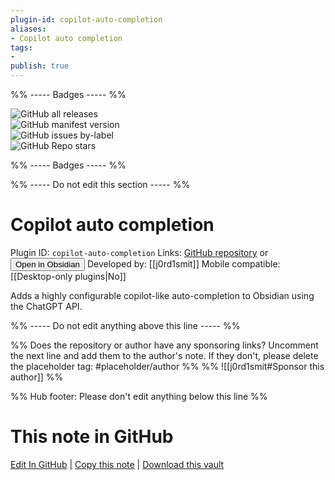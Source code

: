 ```yaml
---
plugin-id: copilot-auto-completion
aliases:
- Copilot auto completion
tags: 
- 
publish: true
---
```


%% ----- Badges ----- %%

![GitHub all releases](https://img.shields.io/github/downloads/j0rd1smit/obsidian-copilot-auto-completion/total?color=573E7A&logo=github&style=for-the-badge)   
![GitHub manifest version](https://img.shields.io/github/manifest-json/v/j0rd1smit/obsidian-copilot-auto-completion?color=573E7A&logo=github&style=for-the-badge)   
![GitHub issues by-label](https://img.shields.io/github/issues/j0rd1smit/obsidian-copilot-auto-completion/help%20wanted?color=573E7A&logo=github&style=for-the-badge)   
![GitHub Repo stars](https://img.shields.io/github/stars/j0rd1smit/obsidian-copilot-auto-completion?color=573E7A&logo=github&style=for-the-badge)

%% ----- Badges ----- %%

%% ----- Do not edit this section ----- %%

# Copilot auto completion

Plugin ID: `copilot-auto-completion`
Links: [GitHub repository](https://github.com/j0rd1smit/obsidian-copilot-auto-completion) or [<button id=HH>Open in Obsidian</button>](obsidian://show-plugin?id=copilot-auto-completion)
Developed by: [[j0rd1smit]]
Mobile compatible: [[Desktop-only plugins|No]]

Adds a highly configurable copilot-like auto-completion to Obsidian using the ChatGPT API.

%% ----- Do not edit anything above this line ----- %% 

%% Does the repository or author have any sponsoring links? Uncomment the next line and add them to the author's note. If they don't, please delete the placeholder tag: #placeholder/author %%
%% ![[j0rd1smit#Sponsor this author]] %%

%% Hub footer: Please don't edit anything below this line %%

# This note in GitHub

<span class="git-footer">[Edit In GitHub](https://github.dev/obsidian-community/obsidian-hub/blob/main/02%20-%20Community%20Expansions/02.05%20All%20Community%20Expansions/Plugins/copilot-auto-completion.md "git-hub-edit-note") | [Copy this note](https://raw.githubusercontent.com/obsidian-community/obsidian-hub/main/02%20-%20Community%20Expansions/02.05%20All%20Community%20Expansions/Plugins/copilot-auto-completion.md "git-hub-copy-note") | [Download this vault](https://github.com/obsidian-community/obsidian-hub/archive/refs/heads/main.zip "git-hub-download-vault") </span>
